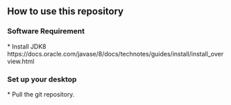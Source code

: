 <h2> How to use this repository </h2>

<h3> Software Requirement </h3>
* Install JDK8 https://docs.oracle.com/javase/8/docs/technotes/guides/install/install_overview.html

<h3> Set up your desktop </h3>
* Pull the git repository. 